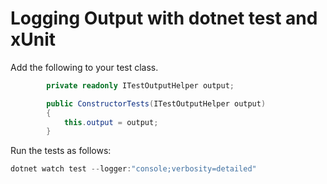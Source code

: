 # Logging Output with dotnet test and xUnit

Add the following to your test class.

``` csharp
        private readonly ITestOutputHelper output;

        public ConstructorTests(ITestOutputHelper output)
        {
            this.output = output;
        }
```

Run the tests as follows:

``` powershell
dotnet watch test --logger:"console;verbosity=detailed"
```